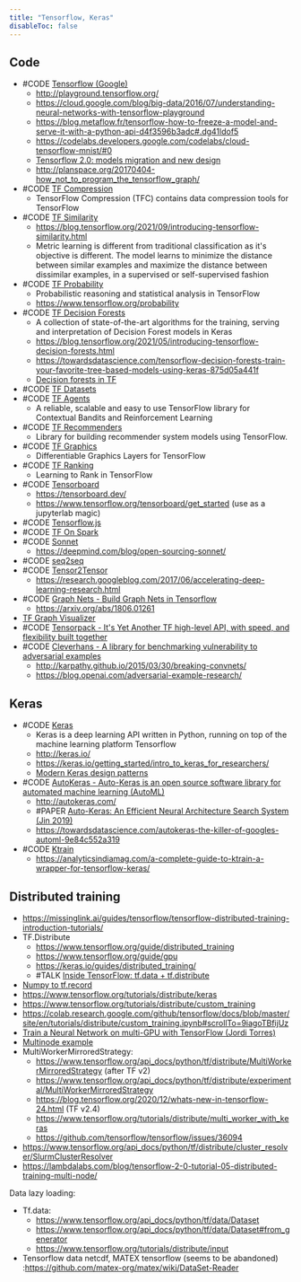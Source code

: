 ```yaml
---
title: "Tensorflow, Keras"
disableToc: false 
---
```


## Code
- #CODE [Tensorflow (Google)](https://github.com/tensorflow/tensorflow)
	- http://playground.tensorflow.org/
	- https://cloud.google.com/blog/big-data/2016/07/understanding-neural-networks-with-tensorflow-playground
	- https://blog.metaflow.fr/tensorflow-how-to-freeze-a-model-and-serve-it-with-a-python-api-d4f3596b3adc#.dg41ldof5
	- https://codelabs.developers.google.com/codelabs/cloud-tensorflow-mnist/#0
	- [Tensorflow 2.0: models migration and new design](https://pgaleone.eu/tensorflow/gan/2018/11/04/tensorflow-2-models-migration-and-new-design/)
	- http://planspace.org/20170404-how_not_to_program_the_tensorflow_graph/
- #CODE [TF Compression](https://github.com/tensorflow/compression)
	- TensorFlow Compression (TFC) contains data compression tools for TensorFlow
- #CODE [TF Similarity](https://github.com/tensorflow/similarity)
	- https://blog.tensorflow.org/2021/09/introducing-tensorflow-similarity.html
	- Metric learning is different from traditional classification as it's objective is different. The model learns to minimize the distance between similar examples and maximize the distance between dissimilar examples, in a supervised or self-supervised fashion
- #CODE [TF Probability](https://github.com/tensorflow/probability)
	- Probabilistic reasoning and statistical analysis in TensorFlow
	- https://www.tensorflow.org/probability
- #CODE [TF Decision Forests](https://github.com/tensorflow/decision-forests)
	- A collection of state-of-the-art algorithms for the training, serving and interpretation of Decision Forest models in Keras
	- https://blog.tensorflow.org/2021/05/introducing-tensorflow-decision-forests.html
	- https://towardsdatascience.com/tensorflow-decision-forests-train-your-favorite-tree-based-models-using-keras-875d05a441f
	- [Decision forests in TF](https://www.youtube.com/watch?v=5qgk9QJ4rdQ)
- #CODE [TF Datasets](https://github.com/tensorflow/datasets)
- #CODE [TF Agents](https://github.com/tensorflow/agents)
	- A reliable, scalable and easy to use TensorFlow library for Contextual Bandits and Reinforcement Learning
- #CODE [TF Recommenders](https://github.com/tensorflow/recommenders )
	- Library for building recommender system models using TensorFlow.
- #CODE [TF Graphics](https://github.com/tensorflow/graphics)
	- Differentiable Graphics Layers for TensorFlow
- #CODE [TF Ranking](https://github.com/tensorflow/ranking)
	- Learning to Rank in TensorFlow
- #CODE [Tensorboard](https://github.com/tensorflow/tensorboard)
	- https://tensorboard.dev/
	- https://www.tensorflow.org/tensorboard/get_started (use as a jupyterlab magic)
- #CODE [Tensorflow.js](https://www.tensorflow.org/js/)
- #CODE [TF On Spark](https://github.com/yahoo/TensorFlowOnSpark)
- #CODE [Sonnet](https://github.com/deepmind/sonnet)
	- https://deepmind.com/blog/open-sourcing-sonnet/
- #CODE [seq2seq](https://github.com/google/seq2seq)
- #CODE [Tensor2Tensor](https://github.com/tensorflow/tensor2tensor)
	- https://research.googleblog.com/2017/06/accelerating-deep-learning-research.html
- #CODE [Graph Nets - Build Graph Nets in Tensorflow](https://github.com/deepmind/graph_nets)
	- https://arxiv.org/abs/1806.01261
- [TF Graph Visualizer](http://idl.cs.washington.edu/papers/tfgraph/)
- #CODE [Tensorpack - It's Yet Another TF high-level API, with speed, and flexibility built together](https://github.com/tensorpack/tensorpack)
- #CODE [Cleverhans - A library for benchmarking vulnerability to adversarial examples](https://github.com/tensorflow/cleverhans)
	- http://karpathy.github.io/2015/03/30/breaking-convnets/
	- https://blog.openai.com/adversarial-example-research/


## Keras
- #CODE [Keras](https://github.com/keras-team/keras )
	- Keras is a deep learning API written in Python, running on top of the machine learning platform Tensorflow
	- http://keras.io/
	- https://keras.io/getting_started/intro_to_keras_for_researchers/
	- [Modern Keras design patterns](https://www.youtube.com/watch?v=FCz9m4T0DI0)
- #CODE [AutoKeras - Auto-Keras is an open source software library for automated machine learning (AutoML)](https://github.com/keras-team/autokeras)
	- http://autokeras.com/
	- #PAPER [Auto-Keras: An Efficient Neural Architecture Search System (Jin 2019)](https://arxiv.org/abs/1806.10282)
	- https://towardsdatascience.com/autokeras-the-killer-of-googles-automl-9e84c552a319
- #CODE [Ktrain](https://github.com/amaiya/ktrain)
	- https://analyticsindiamag.com/a-complete-guide-to-ktrain-a-wrapper-for-tensorflow-keras/


## Distributed training
- https://missinglink.ai/guides/tensorflow/tensorflow-distributed-training-introduction-tutorials/ 
- TF.Distribute
	- https://www.tensorflow.org/guide/distributed_training 
	- https://www.tensorflow.org/guide/gpu
	- https://keras.io/guides/distributed_training/
	- #TALK [Inside TensorFlow: tf.data + tf.distribute](https://www.youtube.com/watch?v=ZnukSLKEw34)
- [Numpy to tf.record](https://gist.github.com/swyoon/8185b3dcf08ec728fb22b99016dd533f)
- https://www.tensorflow.org/tutorials/distribute/keras 
- https://www.tensorflow.org/tutorials/distribute/custom_training 
- https://colab.research.google.com/github/tensorflow/docs/blob/master/site/en/tutorials/distribute/custom_training.ipynb#scrollTo=9iagoTBfijUz 
- [Train a Neural Network on multi-GPU with TensorFlow (Jordi Torres)](https://towardsdatascience.com/train-a-neural-network-on-multi-gpu-with-tensorflow-42fa5f51b8af)
- [Multinode example](https://github.com/tensorflow/examples/blob/master/community/en/docs/deploy/distributed.md)
- MultiWorkerMirroredStrategy:
	- https://www.tensorflow.org/api_docs/python/tf/distribute/MultiWorkerMirroredStrategy (after TF v2)
	- https://www.tensorflow.org/api_docs/python/tf/distribute/experimental/MultiWorkerMirroredStrategy
	- https://blog.tensorflow.org/2020/12/whats-new-in-tensorflow-24.html (TF v2.4)
	- https://www.tensorflow.org/tutorials/distribute/multi_worker_with_keras 
	- https://github.com/tensorflow/tensorflow/issues/36094
- https://www.tensorflow.org/api_docs/python/tf/distribute/cluster_resolver/SlurmClusterResolver 
- https://lambdalabs.com/blog/tensorflow-2-0-tutorial-05-distributed-training-multi-node/ 

Data lazy loading: 
- Tf.data:
	- https://www.tensorflow.org/api_docs/python/tf/data/Dataset 
	- https://www.tensorflow.org/api_docs/python/tf/data/Dataset#from_generator
	- https://www.tensorflow.org/tutorials/distribute/input
- Tensorflow data netcdf, MATEX tensorflow (seems to be abandoned) :https://github.com/matex-org/matex/wiki/DataSet-Reader 
